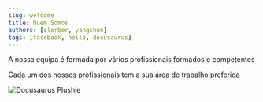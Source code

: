 ```yaml
---
slug: welcome
title: Quem Somos
authors: [slorber, yangshun]
tags: [facebook, hello, docusaurus]
---
```


A nossa equipa é formada por vários profissionais formados e competentes

Cada um dos nossos profissionais tem a sua área de trabalho preferida

![Docusaurus Plushie](./docusaurus-plushie-banner.jpeg)